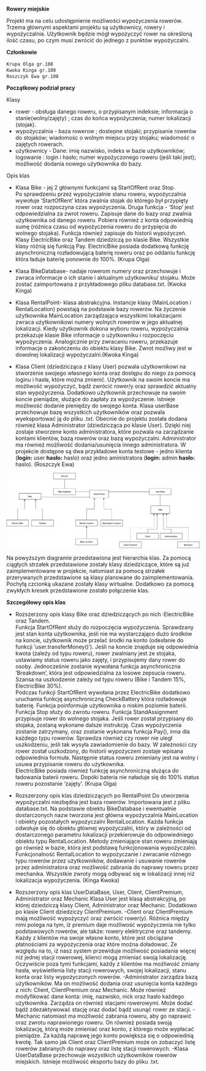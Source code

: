 **Rowery miejskie**

Projekt ma na celu udostępnienie możliwości wypożyczenia rowerów. Trzema głównymi aspektami projektu są 
użytkownicy, rowery i wypożyczalnia. Użytkownik będzie mógł wypożyczyć rower na określoną ilość czasu, po 
czym musi zwrócić do jednego z punktów wypożyczalni. 

**Członkowie**

    Krupa Olga gr.108
    Kwoka Kinga gr.108
    Roszczyk Ewa gr.108

**Początkowy podział pracy**

Klasy 
- rower - obsługa danego roweru, o przypisanym indeksie; informacja o stanie(wolny/zajęty) ; 
	czas do końca wypożyczenia; numer lokalizacji (stojak). 
- wypożyczalnia - baza rowerow ; dostepne stojaki; przypisanie rowerów do stojaków;
	wiadomośc o wolnym miejscu przy stojaku; wiadomość o zajętych rowerach.
- użytkownicy - Dane: imię nazwisko, indeks w bazie użytkowników; logowanie : login i hasło;
	numer wypożyczonego roweru (jeśli taki jest); możliwość dodania nowego użytkownika do bazy.


Opis klas
- Klasa Bike - jej 2 głównymi funkcjami są StartOfRent oraz Stop.       
Po sprawdzeniu przez wypożyczalnie stanu roweru, wypożyczalnia wywołuje ‘StartOfRent’ która zwalnia stojak do którego był przypięty rower oraz rozpoczyna czas wypożyczenia. Druga funkcja - ‘Stop’ jest odpowiedzialna za zwrot roweru.
Zapisuje dane do bazy oraz zwalnia użytkownika od danego roweru.
Pobiera również z konta odpowiednią sumę (różnica czasu od wypożyczenia roweru do przypięcia do wolnego stojaka). Funkcja również zapisuje do historii wypożyczeń. Klasy ElectricBike oraz Tandem dziedziczą po klasie Bike.
Wszystkie  klasy różnią się funkcją Pay. ElectricBike posiada dodatkową funkcję asynchroniczną rozładowującą baterię roweru oraz po oddaniu funkcję która ładuje baterię ponownie do 100%. (Krupa Olga)

- Klasa BikeDatabase- nadaje rowerom numery oraz przechowuje i zwraca informacje o ich stanie i aktualnym użytkowniku/ stojaku.
Może zostać zaimportowana z przykładowego pliku database.txt. (Kwoka Kinga)
- Klasa RentalPoint- klasa abstrakcyjna. Instancje klasy (MainLocation i RentalLocation) powstają na podstawie bazy rowerów. Na życzenie użytkownika MainLocation zarządzająca wszystkimi lokalizacjami zwraca użytkownikowi numery wolnych rowerów w jego aktualnej lokalizacji.
Kiedy użytkownik dokona wyboru roweru, wypożyczalnia przekazuje klasie Bike informacje o użytkowniku i rozpoczęciu wypożyczenia.
Analogicznie przy zwracaniu roweru, przekazuje informacje o zakończeniu do obiektu klasy Bike. Zwrot możliwy jest w dowolnej lokalizacji wypożyczalni.(Kwoka Kinga)
- Klasa Client (dziedzicząca z klasy User) pozwala użytkownikowi na stworzenie swojego własnego konta oraz dostępu do niego za pomocą loginu i hasła, które 
można zmienić. Użytkownik na swoim koncie ma możliwość wypożyczyć, bądź zwrócić rower/y oraz sprawdzić aktualny stan wypożyczenia. Dodatkowo użytkownik przechowuje na 
swoim koncie pieniądze, służące do zapłaty za wypożyczenie. Istnieje możliwość dodanie pieniędzy do swojego konta. Klasa userBase przechowuje bazę wszystkich użytkowników oraz pozwala 
wyeksportować ją do pliku .txt. Obecnie do projektu została dodana również klasa Administrator (dziedzicząca po klasie User). Dzięki niej zostaje stworzene konto administratora, 
które pozwala na zarządzanie kontami klientów, bazą rowerów oraz bazą wypożyczalni. Administrator ma również możliwość dodania/usunięcia innego administratora. 
W projekcie dostępne są dwa przykładowe konta testowe - jedno klienta (**login:** user **hasło:** haslo) oraz jedno aministratora (**login:** admin **hasło:** haslo). 
(Roszczyk Ewa)


![Diagram hierarchii klas](projectGraph.png)

Na powyższym diagramie przedstawiona jest hierarchia klas. Za pomocą ciągłych strzałek przedstawione zostały klasy dziedziczące, które są już zaimplementowane w projekcie,
natomiast za pomocą strzałek przerywanych przedstawione są klasy planowane do zaimplementowania. Pochyłą czcionką ukazane zostały klasy wirtualne. Dodatkowo za pomocą zwykłych 
kresek przedstawione zostało połączenie klas.



**Szczegółowy opis klas**
- Rozszerzony opis klasy Bike oraz dziedziczących po nich :ElectricBike oraz Tandem.                    
Funkcja StartOfRent służy do rozpoczęcia wypożyczenia. Sprawdzany jest stan konta użytkownika, jeśli nie ma wystarczająco dużo środków na koncie, użytkownik może przelać środki na konto (odesłanie do funkcji ‘user.transferMoney()’).  Jeśli na koncie znajduje się odpowiednia kwota  (zależy od typu roweru), rower zwalniany jest ze stojaka, ustawiamy status roweru jako zajęty, i przypisujemy dany rower do osoby. Jednocześnie zostanie wywołana funkcja asynchroniczna ‘Breakdown’, która jest odpowiedzialna za losowe zepsucia roweru. Szansa na uszkodzenie zależy od typu roweru (Bike i Tandem 15%, ElectricBike 30%).  
Podczas funkcji StartOfRent wywołana przez ElectricBike dodatkowo uruchamia funkcję asynchroniczną CheckBattery która rozładowuje baterię. Funkcja poinformuje użytkownika o niskim poziomie baterii.       
Funkcja Stop służy do zwrotu roweru. Funkcja StandAssignment przypisuje rower do wolnego stojaka. Jeśli rower został przypisany do stojaka, zostaną wykonane dalsze instrukcję. Czas wypożyczenia zostanie zatrzymany, oraz zostanie wykonana funkcja Pay(), inna dla każdego typu rowerów. Sprawdza również czy rower nie uległ uszkodzeniu, jeśli tak wysyła zawiadomienie do bazy. W zależności czy rower został uszkodzony, do historii wypożyczeni zostaje wpisana odpowiednia formuła. Następnie status roweru zmieniany jest na wolny i usuwa przypisanie roweru do użytkownika.         
ElectricBike posiada również funkcję asynchroniczną służąca do ładowania baterii roweru. Dopóki bateria nie naładuje się do 100% status roweru pozostanie ‘zajęty’.
 (Krupa Olga)

- Rozszerzony opis klas dziedziczących po RentalPoint
Do utworzenia wypożyczalni niezbędna jest baza rowerów. Importowana jest z pliku database.txt.
Na podstawie obiektu BikeDatabase i ewentualnie dostarczonych nazw tworzona jest główna wypożyczalnia MainLocation i obiekty pozostałych wypożyczalni RentalLocation.
Każda funkcja odwołuje się do obiektu głównej wypożyczalni, który w zależności od dostarczonego parametru lokalizacji przekierowuje do odpowiedniego obiektu typu RentalLocation.
Metody zmieniające stan roweru zmieniają go również w bazie, która jest podstawą funkcjonowania wypożyczalni.
Funkcjonalność RentalLocation to wypożyczanie i zwracanie różnego typu rowerów przez użytkowników, dodawanie i usuwanie rowerów przez administratora
oraz możliwość zabrania do naprawy roweru przez mechanika. Wszystkie zwroty mogą odbywać się w lokalizacji innej niż lokalizacja wypożyczenia. 
(Kinga Kwoka)

- Rozszerzony opis klas UserDataBase, User, Client, ClientPremium, Administrator oraz Mechanic
Klasa User jest klasą abstrakcyjną, po której dziedziczą klasy
Client, Administrator oraz Mechanic. Dodatkowo po klasie
Client dziedziczy ClientPremium.
    -Client oraz ClientPremium mają możliwość wypożyczyć 
oraz zwrócić rower(y). Różnica między nimi polega na tym,
iż premium daje możliwość wypożyczenia nie tylko podstawowych
rowerów, ale także: rowery elektryczne oraz tandemy. 
Każdy z klientów ma swoje własne konto, które jest obciążane 
płatnościami za wypożyczenia oraz które można doładować. 
Ze względu na to, iż nasz system przewiduje możliwość posiadania
więcej niż jednej stacji rowerowej, klienci mogą zmieniać swoją 
lokalizację. Oczywiście poza tymi funkcjami, każdy z klientów ma 
możliwość zmiany hasła, wyświetlenia listy stacji rowerowych,
swojej lokalizacji, stanu konta oraz listy wypożyczonych
rowerów. 
    -Administrator zarządza bazą użytkowników. Ma on możliwość
dodania oraz usunięcia konta każdego z nich: Client, 
ClientPremium oraz Mechanic. Może również modyfikować dane konta:
imię, nazwisko, nick oraz hasło każdego użytkownika. 
Zarządza on również stacjami 
rowerowymi. Może dodać bądź zdezaktywować stację oraz dodać bądź
usunąć rower ze stacji. 
    -Mechanic natomiast ma możliwość zabrania roweru, aby go naprawić oraz 
zwrotu naprawionego roweru. On również posiada swoją lokalizację, którą może
zmieniać oraz konto, z którego może wypłacać pieniądze. Za każdą naprawę jego
konto powiększa się o odpowiednią kwotę. Tak samo jak Client oraz ClientPremium
może on zobaczyć listę rowerów zabranych do naprawy oraz listę stacji
rowerowych. 
    -Klasa UserDataBase przechowuje wszystkich użytkowników rowerów miejskich.
Istnieje możliwość eksportu bazy do pliku .txt. 

